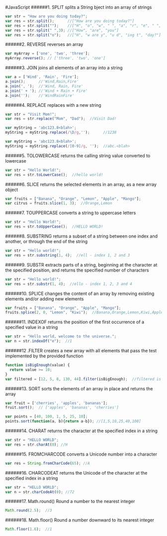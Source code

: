 #JavaScript
######1. SPLIT splits a String bject into an array of strings
```JavaScript
var str = "How are you doing today?";
var res = str.split();      //["How are you doing today?"]
var res = str.split("");    //["H", "o", "w", " ", "a", "r", "e", " ", "y", "o", "u", " ", "d", "o", "i", "n", "g", " ", "t", "o", "d", "a", "y", "?"]
var res = str.split(" ",3); //["How", "are", "you"]
var res = str.split("o");   //["H", "w are y", "u d", "ing t", "day?"]
```
######2. REVERSE reverses an array
```JavaScript
var myArray = ['one', 'two', 'three'];
myArray.reverse(); // ['three', 'two', 'one']
```

######3. JOIN joins all elements of an array into a string
```JavaScript
var a = ['Wind', 'Rain', 'Fire'];
a.join();      //'Wind,Rain,Fire'
a.join(', ');  //'Wind, Rain, Fire'
a.join(' + '); //'Wind + Rain + Fire'
a.join('');    //'WindRainFire'
```

######4. REPLACE replaces with a new string
```JavaScript
var str = "Visit Mom!";
var res = str.replace("Mom", "Dad");  //Visit Dad!

var myString = 'abc123.8<blah>';
myString = myString.replace(/\D/g,'');      //1238

var myString = 'abc123.8<blah>';
myString = myString.replace(/[0-9]/g, '');  //abc.<blah>
```

######5. TOLOWERCASE returns the calling string value converted to lowercase
```JavaScript
var str = "Hello World!";
var res = str.toLowerCase();  //hello world!
```

######6. SLICE returns the selected elements in an array, as a new array object
```JavaScript
var fruits = ["Banana", "Orange", "Lemon", "Apple", "Mango"];
var citrus = fruits.slice(1, 3);  //Orange,Lemon
```

######7. TOUPPERCASE converts a string to uppercase letters
```JavaScript
var str = "Hello World!";
var res = str.toUpperCase();  //HELLO WORLD!
```
######8. SUBSTRING returns a subset of a string between one index and another, or through the end of the string
```JavaScript
var str = "Hello world!";
var res = str.substring(1, 4);  //ell - index 1, 2 and 3
```

######9. SUBSTR extracts parts of a string, beginning at the character at the specified position, and returns the specified number of characters
```JavaScript
var str = "Hello world!";
var res = str.substr(1, 4);  //ello - index 1, 2, 3 and 4
```

######10. SPLICE changes the content of an array by removing existing elements and/or adding new elements
```JavaScript
var fruits = ["Banana", "Orange", "Apple", "Mango"];
fruits.splice(2, 0, "Lemon", "Kiwi");  //Banana,Orange,Lemon,Kiwi,Apple,Mango
```

######11. INDEXOF returns the position of the first occurrence of a specified value in a string
```JavaScript
var str = "Hello world, welcome to the universe.";
var n = str.indexOf("e");  //1
```

######12 .FILTER creates a new array with all elements that pass the test implemented by the provided function
```JavaScript
function isBigEnough(value) {
  return value >= 10;
}
var filtered = [12, 5, 8, 130, 44].filter(isBigEnough);  //filtered is [12, 130, 44]
```

######13. SORT sorts the elements of an array in place and returns the array
```JavaScript
var fruit = ['cherries', 'apples', 'bananas'];
fruit.sort();  // ['apples', 'bananas', 'cherries']

var points = [40, 100, 1, 5, 25, 10];
points.sort(function(a, b){return a-b}); //[1,5,10,25,40,100]
```

######14. CHARAT returns the character at the specified index in a string
```JavaScript
var str = "HELLO WORLD";
var res = str.charAt(0); //H
```

######15. FROMCHARCODE converts a Unicode number into a character
```JavaScript
var res = String.fromCharCode(65); //A
```

######16. CHARCODEAT returns the Unicode of the character at the specified index in a string
```JavaScript
var str = "HELLO WORLD";
var n = str.charCodeAt(0); //72
```

######17. Math.round() Round a number to the nearest integer
```JavaScript
Math.round(2.5);  //3
```

######18. Math.floor() Round a number downward to its nearest integer
```JavaScript
Math.floor(1.6);  //1
```
